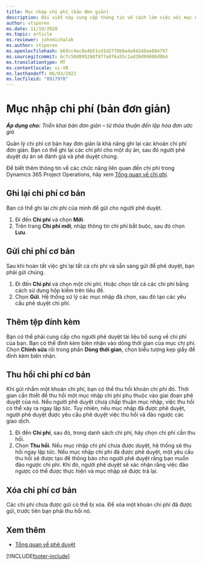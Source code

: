 ```yaml
---
title: Mục nhập chi phí (bản đơn giản)
description: Bài viết này cung cấp thông tin về cách làm việc với mục nhập chi phí trong một triển khai nhỏ.
author: stsporen
ms.date: 11/19/2020
ms.topic: article
ms.reviewer: johnmichalak
ms.author: stsporen
ms.openlocfilehash: b69cc4ec0a4b51cd1d27f8b8a4a94248ae884797
ms.sourcegitcommit: 6cfc50d89528df977a8f6a55c1ad39d99800d9b4
ms.translationtype: MT
ms.contentlocale: vi-VN
ms.lasthandoff: 06/03/2022
ms.locfileid: "8917970"
---
```

# <a name="expense-entry-lite"></a>Mục nhập chi phí (bản đơn giản)

_**Áp dụng cho:** Triển khai bản đơn giản – từ thỏa thuận đến lập hóa đơn ước giá_

Quản lý chi phí cơ bản hay đơn giản là khả năng ghi lại các khoản chi phí đơn giản. Bạn có thể ghi lại các chi phí cho một dự án, sau đó người phê duyệt dự án sẽ đánh giá và phê duyệt chúng.

Để biết thêm thông tin về các chức năng liên quan đến chi phí trong Dynamics 365 Project Operations, hãy xem [Tổng quan về chi phí](expense-overview.md).

## <a name="capture-a-basic-expense"></a>Ghi lại chi phí cơ bản

Bạn có thể ghi lại chi phí của mình để gửi cho người phê duyệt.

1. Đi đến **Chi phí** và chọn **Mới**.
2. Trên trang **Chi phí mới**, nhập thông tin chi phí bắt buộc, sau đó chọn **Lưu**.

## <a name="submit-a-basic-expense"></a>Gửi chi phí cơ bản

Sau khi hoàn tất việc ghi lại tất cả chi phí và sẵn sàng gửi để phê duyệt, bạn phải gửi chúng.

1. Đi đến **Chi phí** và chọn một chi phí. Hoặc chọn tất cả các chi phí bằng cách sử dụng hộp kiểm trên tiêu đề.
2. Chọn **Gửi**. Hệ thống xử lý các mục nhập đã chọn, sau đó tạo các yêu cầu phê duyệt chi phí.

## <a name="add-an-attachment"></a>Thêm tệp đính kèm

Bạn có thể phải cung cấp cho người phê duyệt tài liệu bổ sung về chi phí của bạn. Bạn có thể đính kèm biên nhận vào dòng thời gian của mục chi phí. Chọn **Chỉnh sửa** rồi trong phần **Dòng thời gian**, chọn biểu tượng kẹp giấy để đính kèm biên nhận.

## <a name="recall-a-basic-expense"></a>Thu hồi chi phí cơ bản

Khi gửi nhầm một khoản chi phí, bạn có thể thu hồi khoản chi phí đó. Thời gian cần thiết để thu hồi một mục nhập chi phí phụ thuộc vào giai đoạn phê duyệt của nó.  Nếu người phê duyệt chưa chấp thuận mục nhập, việc thu hồi có thể xảy ra ngay lập tức. Tuy nhiên, nếu mục nhập đã được phê duyệt, người phê duyệt được yêu cầu phê duyệt việc thu hồi và đảo ngược các giao dịch.

1. Đi đến **Chi phí**, sau đó, trong danh sách chi phí, hãy chọn chi phí cần thu hồi.
2. Chọn **Thu hồi**. Nếu mục nhập chi phí chưa được duyệt, hệ thống sẽ thu hồi ngay lập tức. Nếu mục nhập chi phí đã được phê duyệt, một yêu cầu thu hồi sẽ được tạo để thông báo cho người phê duyệt rằng bạn muốn đảo ngược chi phí. Khi đó, người phê duyệt sẽ xác nhận rằng việc đảo ngược có thể được thực hiện và mục nhập sẽ được trả lại.

## <a name="delete-a-basic-expense"></a>Xóa chi phí cơ bản

Các chi phí chưa được gửi có thể bị xóa. Để xóa một khoản chi phí đã được gửi, trước tiên bạn phải thu hồi nó.

## <a name="see-also"></a>Xem thêm

- [Tổng quan về phê duyệt](../approvals/approvals-overview.md)


[!INCLUDE[footer-include](../includes/footer-banner.md)]